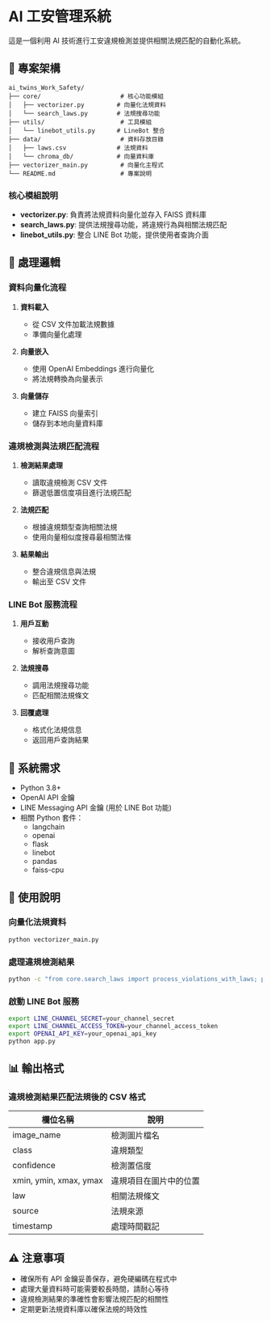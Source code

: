 # AI 工安管理系統

這是一個利用 AI 技術進行工安違規檢測並提供相關法規匹配的自動化系統。

## 📂 專案架構

```
ai_twins_Work_Safety/
├── core/                      # 核心功能模組
│   ├── vectorizer.py         # 向量化法規資料
│   └── search_laws.py        # 法規搜尋功能
├── utils/                     # 工具模組
│   └── linebot_utils.py      # LineBot 整合
├── data/                      # 資料存放目錄
│   ├── laws.csv              # 法規資料
│   └── chroma_db/            # 向量資料庫
├── vectorizer_main.py         # 向量化主程式
└── README.md                  # 專案說明
```

### 核心模組說明

- **vectorizer.py**: 負責將法規資料向量化並存入 FAISS 資料庫
- **search_laws.py**: 提供法規搜尋功能，將違規行為與相關法規匹配
- **linebot_utils.py**: 整合 LINE Bot 功能，提供使用者查詢介面

## 🔄 處理邏輯

### 資料向量化流程

1. **資料載入**
   - 從 CSV 文件加載法規數據
   - 準備向量化處理
   
2. **向量嵌入**
   - 使用 OpenAI Embeddings 進行向量化
   - 將法規轉換為向量表示
   
3. **向量儲存**
   - 建立 FAISS 向量索引
   - 儲存到本地向量資料庫

### 違規檢測與法規匹配流程

1. **檢測結果處理**
   - 讀取違規檢測 CSV 文件
   - 篩選低置信度項目進行法規匹配
   
2. **法規匹配**
   - 根據違規類型查詢相關法規
   - 使用向量相似度搜尋最相關法條
   
3. **結果輸出**
   - 整合違規信息與法規
   - 輸出至 CSV 文件

### LINE Bot 服務流程

1. **用戶互動**
   - 接收用戶查詢
   - 解析查詢意圖
   
2. **法規搜尋**
   - 調用法規搜尋功能
   - 匹配相關法規條文
   
3. **回覆處理**
   - 格式化法規信息
   - 返回用戶查詢結果

## 🔧 系統需求

- Python 3.8+
- OpenAI API 金鑰
- LINE Messaging API 金鑰 (用於 LINE Bot 功能)
- 相關 Python 套件：
  - langchain
  - openai
  - flask
  - linebot
  - pandas
  - faiss-cpu

## 🚀 使用說明

### 向量化法規資料

```bash
python vectorizer_main.py
```

### 處理違規檢測結果

```bash
python -c "from core.search_laws import process_violations_with_laws; process_violations_with_laws('data/violation_results.csv', 'data/violations_with_laws.csv')"
```

### 啟動 LINE Bot 服務

```bash
export LINE_CHANNEL_SECRET=your_channel_secret
export LINE_CHANNEL_ACCESS_TOKEN=your_channel_access_token
export OPENAI_API_KEY=your_openai_api_key
python app.py
```

## 📊 輸出格式

### 違規檢測結果匹配法規後的 CSV 格式

| 欄位名稱 | 說明 |
|---------|------|
| image_name | 檢測圖片檔名 |
| class | 違規類型 |
| confidence | 檢測置信度 |
| xmin, ymin, xmax, ymax | 違規項目在圖片中的位置 |
| law | 相關法規條文 |
| source | 法規來源 |
| timestamp | 處理時間戳記 |

## ⚠️ 注意事項

- 確保所有 API 金鑰妥善保存，避免硬編碼在程式中
- 處理大量資料時可能需要較長時間，請耐心等待
- 違規檢測結果的準確性會影響法規匹配的相關性
- 定期更新法規資料庫以確保法規的時效性
